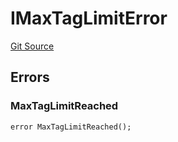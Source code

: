 # IMaxTagLimitError
[Git Source](https://github.com/thrackle-io/tron/blob/f201d50818b608b30301a670e76c0b866af89050/src/common/IErrors.sol)


## Errors
### MaxTagLimitReached

```solidity
error MaxTagLimitReached();
```

